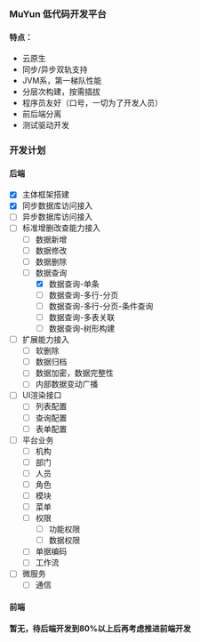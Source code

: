 ### MuYun 低代码开发平台
#### 特点：
* 云原生
* 同步/异步双轨支持
* JVM系，第一梯队性能
* 分层次构建，按需插拔
* 程序员友好（口号，一切为了开发人员）
* 前后端分离
* 测试驱动开发

### 开发计划
#### 后端
* [x] 主体框架搭建
* [x] 同步数据库访问接入
* [ ] 异步数据库访问接入
* [ ] 标准增删改查能力接入
  - [ ] 数据新增
  - [ ] 数据修改
  - [ ] 数据删除
  - [ ] 数据查询
    - [x] 数据查询-单条
    - [ ] 数据查询-多行-分页
    - [ ] 数据查询-多行-分页-条件查询
    - [ ] 数据查询-多表关联
    - [ ] 数据查询-树形构建
* [ ] 扩展能力接入
    - [ ] 软删除
    - [ ] 数据归档
    - [ ] 数据加密，数据完整性
    - [ ] 内部数据变动广播
* [ ] UI渲染接口
    - [ ] 列表配置
    - [ ] 查询配置
    - [ ] 表单配置
* [ ] 平台业务
    - [ ] 机构
    - [ ] 部门
    - [ ] 人员
    - [ ] 角色
    - [ ] 模块
    - [ ] 菜单
    - [ ] 权限
      - [ ] 功能权限
      - [ ] 数据权限
    - [ ] 单据编码
    - [ ] 工作流
* [ ] 微服务
    - [ ] 通信
#### 前端
**暂无，待后端开发到80%以上后再考虑推进前端开发**

